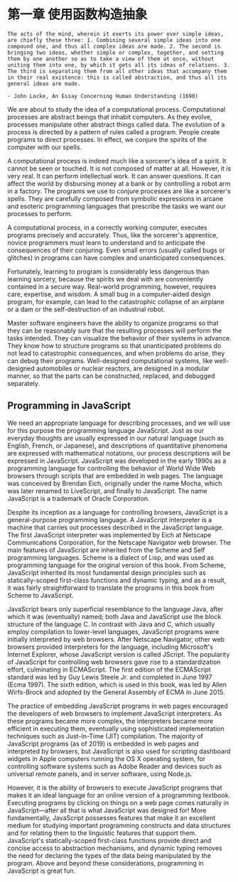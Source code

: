 # 第一章 使用函数构造抽象

```
The acts of the mind, wherein it exerts its power over simple ideas, are chiefly these three: 1. Combining several simple ideas into one compound one, and thus all complex ideas are made. 2. The second is bringing two ideas, whether simple or complex, together, and setting them by one another so as to take a view of them at once, without uniting them into one, by which it gets all its ideas of relations. 3. The third is separating them from all other ideas that accompany them in their real existence: this is called abstraction, and thus all its general ideas are made.

- John Locke, An Essay Concerning Human Understanding (1690)
```

We are about to study the idea of a computational process. Computational processes are abstract beings that inhabit computers. As they evolve, processes manipulate other abstract things called data. The evolution of a process is directed by a pattern of rules called a program. People create programs to direct processes. In effect, we conjure the spirits of the computer with our spells.

A computational process is indeed much like a sorcerer's idea of a spirit. It cannot be seen or touched. It is not composed of matter at all. However, it is very real. It can perform intellectual work. It can answer questions. It can affect the world by disbursing money at a bank or by controlling a robot arm in a factory. The programs we use to conjure processes are like a sorcerer's spells. They are carefully composed from symbolic expressions in arcane and esoteric programming languages that prescribe the tasks we want our processes to perform.

A computational process, in a correctly working computer, executes programs precisely and accurately. Thus, like the sorcerer's apprentice, novice programmers must learn to understand and to anticipate the consequences of their conjuring. Even small errors (usually called bugs or glitches) in programs can have complex and unanticipated consequences.

Fortunately, learning to program is considerably less dangerous than learning sorcery, because the spirits we deal with are conveniently contained in a secure way. Real-world programming, however, requires care, expertise, and wisdom. A small bug in a computer-aided design program, for example, can lead to the catastrophic collapse of an airplane or a dam or the self-destruction of an industrial robot.

Master software engineers have the ability to organize programs so that they can be reasonably sure that the resulting processes will perform the tasks intended. They can visualize the behavior of their systems in advance. They know how to structure programs so that unanticipated problems do not lead to catastrophic consequences, and when problems do arise, they can debug their programs. Well-designed computational systems, like well-designed automobiles or nuclear reactors, are designed in a modular manner, so that the parts can be constructed, replaced, and debugged separately.

## Programming in JavaScript

We need an appropriate language for describing processes, and we will use for this purpose the programming language JavaScript. Just as our everyday thoughts are usually expressed in our natural language (such as English, French, or Japanese), and descriptions of quantitative phenomena are expressed with mathematical notations, our process descriptions will be expressed in JavaScript. JavaScript was developed in the early 1990s as a programming language for controlling the behavior of World Wide Web browsers through scripts that are embedded in web pages. The language was conceived by Brendan Eich, originally under the name Mocha, which was later renamed to LiveScript, and finally to JavaScript. The name JavaScript is a trademark of Oracle Corporation.

Despite its inception as a language for controlling browsers, JavaScript is a general-purpose programming language. A JavaScript interpreter is a machine that carries out processes described in the JavaScript language. The first JavaScript interpreter was implemented by Eich at Netscape Communications Corporation, for the Netscape Navigator web browser. The main features of JavaScript are inherited from the Scheme and Self programming languages. Scheme is a dialect of Lisp, and was used as programming language for the original version of this book. From Scheme, JavaScript inherited its most fundamental design principles such as statically-scoped first-class functions and dynamic typing, and as a result, it was fairly straightforward to translate the programs in this book from Scheme to JavaScript.

JavaScript bears only superficial resemblance to the language Java, after which it was (eventually) named; both Java and JavaScript use the block structure of the language C. In contrast with Java and C, which usually employ compilation to lower-level languages, JavaScript programs were initially interpreted by web browsers. After Netscape Navigator, other web browsers provided interpreters for the language, including Microsoft's Internet Explorer, whose JavaScript version is called JScript. The popularity of JavaScript for controlling web browsers gave rise to a standardization effort, culminating in ECMAScript. The first edition of the ECMAScript standard was led by Guy Lewis Steele Jr. and completed in June 1997 (Ecma 1997). The sixth edition, which is used in this book, was led by Allen Wirfs-Brock and adopted by the General Assembly of ECMA in June 2015.

The practice of embedding JavaScript programs in web pages encouraged the developers of web browsers to implement JavaScript interpreters. As these programs became more complex, the interpreters became more efficient in executing them, eventually using sophisticated implementation techniques such as Just-In-Time (JIT) compilation. The majority of JavaScript programs (as of 2019) is embedded in web pages and interpreted by browsers, but JavaScript is also used for scripting dashboard widgets in Apple computers running the OS X operating system, for controlling software systems such as Adobe Reader and devices such as universal remote panels, and in server software, using Node.js.

However, it is the ability of browsers to execute JavaScript programs that makes it an ideal language for an online version of a programming textbook. Executing programs by clicking on things on a web page comes naturally in JavaScript—after all that is what JavaScript was designed for! More fundamentally, JavaScript possesses features that make it an excellent medium for studying important programming constructs and data structures and for relating them to the linguistic features that support them. JavaScript's statically-scoped first-class functions provide direct and concise access to abstraction mechanisms, and dynamic typing removes the need for declaring the types of the data being manipulated by the program. Above and beyond these considerations, programming in JavaScript is great fun.

